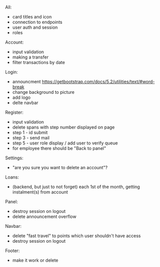 All: 
  * card titles and icon
  * connection to endpoints
  * user auth and session
  * roles

Account:
  * input validation
  * making a transfer
  * filter transactions by date

Login:
  * announcment https://getbootstrap.com/docs/5.2/utilities/text/#word-break
  * change background to picture
  * add logo
  * delte navbar

Register:
  * input validation
  * delete spans with step number displayed on page
  * step 1 - id submit
  * step 3 - send mail
  * step 5 - user role display / add user to verify queue
  * for employee there should be "Back to panel"

Settings:
  * "are you sure you want to delete an account"?

Loans: 
  * (backend, but just to not forget) each 1st of the month, getting instalment(s) from account

Panel: 
  * destroy session on logout
  * delete announcement overflow


Navbar:
  * delete "fast travel" to points which user shouldn't have access
  * destroy session on logout
  
Footer:
  * make it work or delete